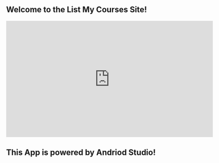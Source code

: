 ## Welcome to the List My Courses Site!


<iframe width="560" height="315" src="https://www.youtube.com/embed/zsC37YyPHd0" title="YouTube video player" frameborder="0" allow="accelerometer; autoplay; clipboard-write; encrypted-media; gyroscope; picture-in-picture" allowfullscreen></iframe>


## This App is powered by Andriod Studio!





